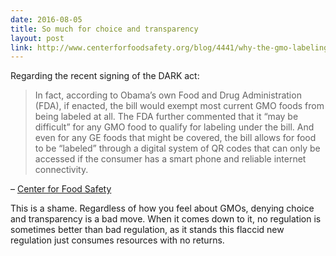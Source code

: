 ```yaml
---
date: 2016-08-05
title: So much for choice and transparency
layout: post
link: http://www.centerforfoodsafety.org/blog/4441/why-the-gmo-labeling-bill-that-obama-just-signed-into-law-is-a-shamand-a-national-embarrassment#
---
```

Regarding the recent signing of the DARK act:

> In fact, according to Obama’s own Food and Drug Administration (FDA), if enacted, the bill would exempt most current GMO foods from being labeled at all. The FDA further commented that it “may be difficult” for any GMO food to qualify for labeling under the bill. And even for any GE foods that might be covered, the bill allows for food to be “labeled” through a digital system of QR codes that can only be accessed if the consumer has a smart phone and reliable internet connectivity.

– <a href="http://www.centerforfoodsafety.org/blog/4441/why-the-gmo-labeling-bill-that-obama-just-signed-into-law-is-a-shamand-a-national-embarrassment#" target="_blank">Center for Food Safety</a>

This is a shame. Regardless of how you feel about GMOs, denying choice and transparency is a bad move. When it comes down to it, no regulation is sometimes better than bad regulation, as it stands this flaccid new regulation just consumes resources with no returns.
